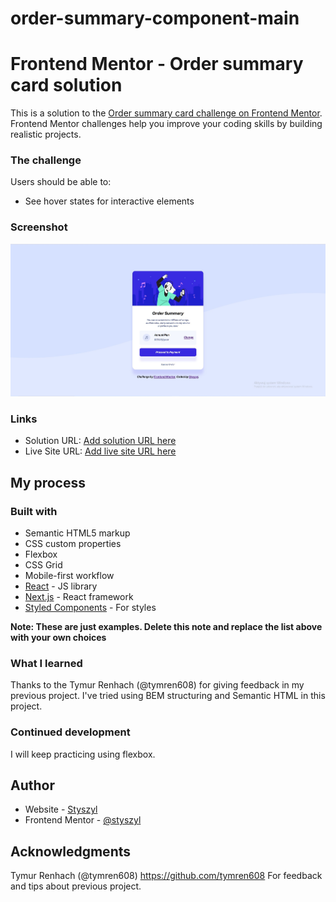 # order-summary-component-main
 
# Frontend Mentor - Order summary card solution

This is a solution to the [Order summary card challenge on Frontend Mentor](https://www.frontendmentor.io/challenges/order-summary-component-QlPmajDUj). Frontend Mentor challenges help you improve your coding skills by building realistic projects. 

### The challenge

Users should be able to:

- See hover states for interactive elements

### Screenshot

![](./images/screenshot.jpg)

### Links

- Solution URL: [Add solution URL here](https://your-solution-url.com)
- Live Site URL: [Add live site URL here](https://your-live-site-url.com)

## My process

### Built with

- Semantic HTML5 markup
- CSS custom properties
- Flexbox
- CSS Grid
- Mobile-first workflow
- [React](https://reactjs.org/) - JS library
- [Next.js](https://nextjs.org/) - React framework
- [Styled Components](https://styled-components.com/) - For styles

**Note: These are just examples. Delete this note and replace the list above with your own choices**

### What I learned

Thanks to the Tymur Renhach (@tymren608) for giving feedback in my previous project. I've tried using BEM structuring and Semantic HTML in this project.

### Continued development

I will keep practicing using flexbox.

## Author

- Website - [Styszyl](https://github.com/styszyl/)
- Frontend Mentor - [@styszyl](https://www.frontendmentor.io/profile/styszyl)

## Acknowledgments
Tymur Renhach (@tymren608)
https://github.com/tymren608
For feedback and tips about previous project.